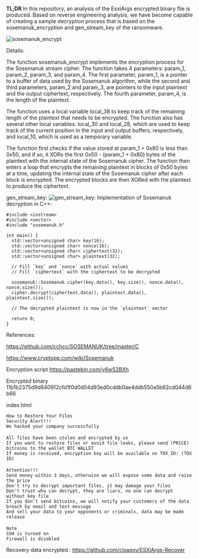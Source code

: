 **TL;DR**
In this repository, an analysis of the EsxiArgs encrypted binary file is produced. Based on reverse engineering analysis, we have become capable of creating a sample decryption process that is based on the sosemanuk_encryption and gen_stream_key of the ransomware.

![sosemanuk_encrypt](https://i.imgur.com/nrUf33D.png)

Details:

The function sosemanuk_encrypt implements the encryption process for the Sosemanuk stream cipher. The function takes 4 parameters: param_1, param_2, param_3, and param_4. The first parameter, param_1, is a pointer to a buffer of data used by the Sosemanuk algorithm, while the second and third parameters, param_2 and param_3, are pointers to the input plaintext and the output ciphertext, respectively. The fourth parameter, param_4, is the length of the plaintext.

The function uses a local variable local_38 to keep track of the remaining length of the plaintext that needs to be encrypted. The function also has several other local variables: local_30 and local_28, which are used to keep track of the current position in the input and output buffers, respectively, and local_10, which is used as a temporary variable.

The function first checks if the value stored at param_1 + 0x80 is less than 0x50, and if so, it XORs the first 0x50 - (param_1 + 0x80) bytes of the plaintext with the internal state of the Sosemanuk cipher. The function then enters a loop that encrypts the remaining plaintext in blocks of 0x50 bytes at a time, updating the internal state of the Sosemanuk cipher after each block is encrypted. The encrypted blocks are then XORed with the plaintext to produce the ciphertext.

gen_stream_key: 
![gen_stream_key: ](https://i.imgur.com/O6Poau9.png)
Implementation of Sosemanuk decryption in C++:

    #include <iostream>
    #include <vector>
    #include "sosemanuk.h"
    
    int main() {
      std::vector<unsigned char> key(16);
      std::vector<unsigned char> nonce(16);
      std::vector<unsigned char> ciphertext(32);
      std::vector<unsigned char> plaintext(32);
    
      // Fill `key` and `nonce` with actual values
      // Fill `ciphertext` with the ciphertext to be decrypted
    
      sosemanuk::Sosemanuk cipher(key.data(), key.size(), nonce.data(), nonce.size());
      cipher.decrypt(ciphertext.data(), plaintext.data(), plaintext.size());
    
      // The decrypted plaintext is now in the `plaintext` vector
    
      return 0;
    }

References: 

https://github.com/cchcc/SOSEMANUK/tree/master/C

https://www.cryptopp.com/wiki/Sosemanuk

Encryption script https://pastebin.com/y6wS2BXh

Encrypted binary 11b1b2375d9d840912cfd1f0d0d04d93ed0cddb0ae4ddb550a5b62cd044d6b66

index.html

    How to Restore Your Files  
    Security Alert!!!  
    We hacked your company successfully  
    　  
    All files have been stolen and encrypted by us  
    If you want to restore files or avoid file leaks, please send (PRICE) bitcoins to the wallet BTC WALLET
    If money is received, encryption key will be available on TOX_ID: (TOX ID)  
    　  
    Attention!!!  
    Send money within 3 days, otherwise we will expose some data and raise the price  
    Don't try to decrypt important files, it may damage your files  
    Don't trust who can decrypt, they are liars, no one can decrypt without key file  
    If you don't send bitcoins, we will notify your customers of the data breach by email and text message  
    And sell your data to your opponents or criminals, data may be made release  
    　  
    Note  
    SSH is turned on  
    Firewall is disabled

Recovery data encrypted : https://github.com/cisagov/ESXiArgs-Recover
